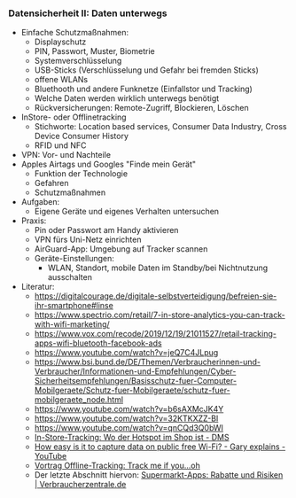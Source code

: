 ### Datensicherheit II: Daten unterwegs

* Einfache Schutzmaßnahmen:
  * Displayschutz
  * PIN, Passwort, Muster, Biometrie
  * Systemverschlüsselung
  * USB-Sticks (Verschlüsselung und Gefahr bei fremden Sticks)
  * offene WLANs
  * Bluethooth und andere Funknetze (Einfallstor und Tracking)
  * Welche Daten werden wirklich unterwegs benötigt
  * Rückversicherungen: Remote-Zugriff, Blockieren, Löschen
* InStore- oder Offlinetracking
  * Stichworte: Location based services, Consumer Data Industry, Cross Device Consumer History
  * RFID und NFC 
* VPN: Vor- und Nachteile
* Apples Airtags und Googles "Finde mein Gerät"
  * Funktion der Technologie
  * Gefahren
  * Schutzmaßnahmen
* Aufgaben:
  * Eigene Geräte und eigenes Verhalten untersuchen
* Praxis:
  * Pin oder Passwort am Handy aktivieren
  * VPN fürs Uni-Netz einrichten
  * AirGuard-App: Umgebung auf Tracker scannen
  * Geräte-Einstellungen: 
    * WLAN, Standort, mobile Daten im Standby/bei Nichtnutzung ausschalten
* Literatur:
  * https://digitalcourage.de/digitale-selbstverteidigung/befreien-sie-ihr-smartphone#linse
  * https://www.spectrio.com/retail/7-in-store-analytics-you-can-track-with-wifi-marketing/
  * https://www.vox.com/recode/2019/12/19/21011527/retail-tracking-apps-wifi-bluetooth-facebook-ads
  * https://www.youtube.com/watch?v=jeQ7C4JLpug
  * https://www.bsi.bund.de/DE/Themen/Verbraucherinnen-und-Verbraucher/Informationen-und-Empfehlungen/Cyber-Sicherheitsempfehlungen/Basisschutz-fuer-Computer-Mobilgeraete/Schutz-fuer-Mobilgeraete/schutz-fuer-mobilgeraete_node.html
  * https://www.youtube.com/watch?v=b6sAXMcJK4Y
  * https://www.youtube.com/watch?v=32KTKXZZ-BI
  * https://www.youtube.com/watch?v=qnCQd3Q0bWI
  * [In-Store-Tracking: Wo der Hotspot im Shop ist - DMS](https://www.digitale-medien.at/instore-tracking-wo-der-hotspot-im-shop-ist/)
  * [How easy is it to capture data on public free Wi-Fi? - Gary explains - YouTube](https://www.youtube.com/watch?v=YzP3ZL4vlkY)
  * [Vortrag Offline-Tracking: Track me if you...oh](https://media.ccc.de/v/35c3chaoswest-25-track-me-if-you-oh-)
  * Der letzte Abschnitt hiervon: [Supermarkt-Apps: Rabatte und Risiken | Verbraucherzentrale.de](https://www.verbraucherzentrale.de/wissen/digitale-welt/apps-und-software/supermarktapps-rabatte-und-risiken-33057)


